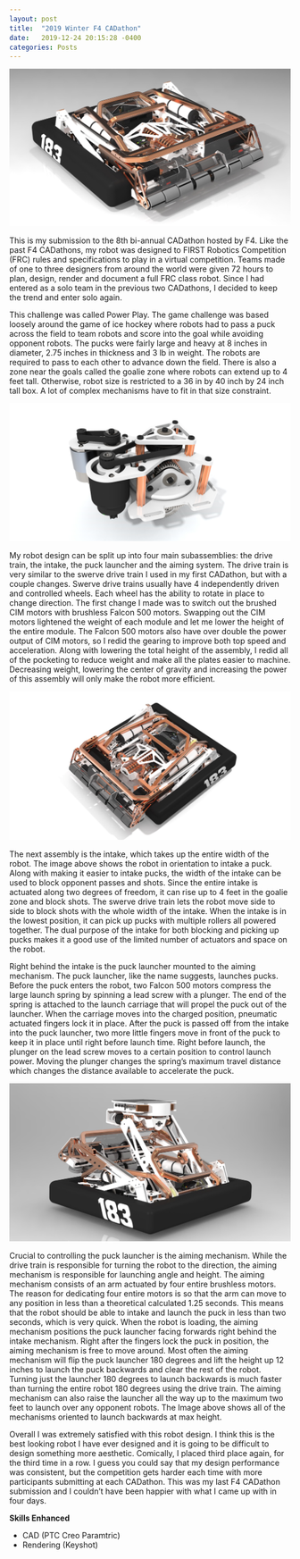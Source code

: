 ```yaml
---
layout: post
title:  "2019 Winter F4 CADathon"
date:   2019-12-24 20:15:28 -0400
categories: Posts
---
```

![Cover Image](/img/2019wincad_1.jpg)

This is my submission to the 8th bi-annual CADathon hosted by F4. Like the past F4 CADathons, my robot was designed to FIRST Robotics Competition (FRC) rules and specifications to play in a virtual competition. Teams made of one to three designers from around the world were given 72 hours to plan, design, render and document a full FRC class robot. Since I had entered as a solo team in the previous two CADathons, I decided to keep the trend and enter solo again. 

This challenge was called Power Play. The game challenge was based loosely around the game of ice hockey where robots had to pass a puck across the field to team robots and score into the goal while avoiding opponent robots. The pucks were fairly large and heavy at 8 inches in diameter, 2.75 inches in thickness and 3 lb in weight. The robots are required to pass to each other to advance down the field. There is also a zone near the goals called the goalie zone where robots can extend up to 4 feet tall. Otherwise, robot size is restricted to a 36 in by 40 inch by 24 inch tall box. A lot of complex mechanisms have to fit in that size constraint. 

![Swerve Module Image](/img/2019sumcad_swerve.jpg)

My robot design can be split up into four main subassemblies: the drive train, the intake, the puck launcher and the aiming system. The drive train is very similar to the swerve drive train I used in my first CADathon, but with a couple changes. Swerve drive trains usually have 4 independently driven and controlled wheels. Each wheel has the ability to rotate in place to change direction. The first change I made was to switch out the brushed CIM motors with brushless Falcon 500 motors. Swapping out the CIM motors lightened the weight of each module and let me lower the height of the entire module. The Falcon 500 motors also have over double the power output of CIM motors, so I redid the gearing to improve both top speed and acceleration. Along with lowering the total height of the assembly, I redid all of the pocketing to reduce weight and make all the plates easier to machine. Decreasing weight, lowering the center of gravity and increasing the power of this assembly will only make the robot more efficient. 

![Intake and Movement Position](/img/2019wincad_3.jpg)

The next assembly is the intake, which takes up the entire width of the robot. The image above shows the robot in orientation to intake a puck. Along with making it easier to intake pucks, the width of the intake can be used to block opponent passes and shots. Since the entire intake is actuated along two degrees of freedom, it can rise up to 4 feet in the goalie zone and block shots. The swerve drive train lets the robot move side to side to block shots with the whole width of the intake. When the intake is in the lowest position, it can pick up pucks with multiple rollers all powered together. The dual purpose of the intake for both blocking and picking up pucks makes it a good use of the limited number of actuators and space on the robot. 

Right behind the intake is the puck launcher mounted to the aiming mechanism. The puck launcher, like the name suggests, launches pucks. Before the puck enters the robot, two Falcon 500 motors compress the large launch spring by spinning a lead screw with a plunger. The end of the spring is attached to the launch carriage that will propel the puck out of the launcher. When the carriage moves into the charged position, pneumatic actuated fingers lock it in place. After the puck is passed off from the intake into the puck launcher, two more little fingers move in front of the puck to keep it in place until right before launch time. Right before launch, the plunger on the lead screw moves to a certain position to control launch power. Moving the plunger changes the spring’s maximum travel distance which changes the distance available to accelerate the puck.

![Rear Launch Orientation Image](/img/2019wincad_2.jpg)

Crucial to controlling the puck launcher is the aiming mechanism. While the drive train is responsible for turning the robot to the direction, the aiming mechanism is responsible for launching angle and height. The aiming mechanism consists of an arm actuated by four entire brushless motors. The reason for dedicating four entire motors is so that the arm can move to any position in less than a theoretical calculated 1.25 seconds. This means that the robot should be able to intake and launch the puck in less than two seconds, which is very quick. When the robot is loading, the aiming mechanism positions the puck launcher facing forwards right behind the intake mechanism. Right after the fingers lock the puck in position, the aiming mechanism is free to move around. Most often the aiming mechanism will flip the puck launcher 180 degrees and lift the height up 12 inches to launch the puck backwards and clear the rest of the robot. Turning just the launcher 180 degrees to launch backwards is much faster than turning the entire robot 180 degrees using the drive train. The aiming mechanism can also raise the launcher all the way up to the maximum two feet to launch over any opponent robots. The Image above shows all of the mechanisms oriented to launch backwards at max height. 

Overall I was extremely satisfied with this robot design. I think this is the best looking robot I have ever designed and it is going to be difficult to design something more aesthetic. Comically, I placed third place again, for the third time in a row. I guess you could say that my design performance was consistent, but the competition gets harder each time with more participants submitting at each CADathon. This was my last F4 CADathon submission and I couldn’t have been happier with what I came up with in four days. 

**Skills Enhanced**
- CAD (PTC Creo Paramtric)
- Rendering (Keyshot)